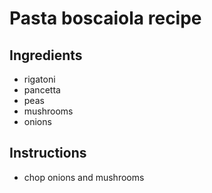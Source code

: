 # Pasta boscaiola recipe


## Ingredients

- rigatoni
- pancetta
- peas
- mushrooms
- onions


## Instructions

- chop onions and mushrooms
